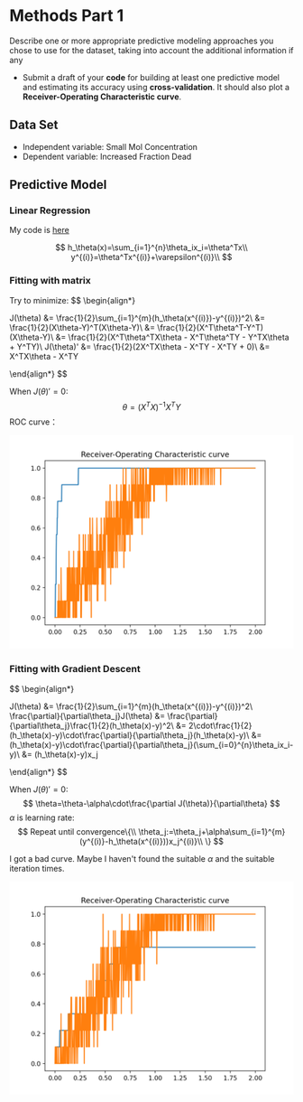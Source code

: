 # Methods Part 1

Describe one or more appropriate predictive modeling approaches you chose to use for the dataset, taking into account the additional information if any

- Submit a draft of your **code** for building at least one predictive model and estimating its accuracy using **cross-validation**. It should also plot a **Receiver-Operating Characteristic curve**.

## Data Set

- Independent variable: Small Mol Concentration
- Dependent variable: Increased Fraction Dead

## Predictive Model

### Linear Regression

My code is [here](regression.py)


$$
h_\theta(x)=\sum_{i=1}^{n}\theta_ix_i=\theta^Tx\\
y^{(i)}=\theta^Tx^{(i)}+\varepsilon^{(i)}\\
$$

### Fitting with matrix

Try to minimize:
$$
\begin{align*}

J(\theta) &= \frac{1}{2}\sum_{i=1}^{m}(h_\theta(x^{(i)})-y^{(i)})^2\\
&= \frac{1}{2}(X\theta-Y)^T(X\theta-Y)\\
&= \frac{1}{2}(X^T\theta^T-Y^T)(X\theta-Y)\\
&= \frac{1}{2}(X^T\theta^TX\theta - X^T\theta^TY - Y^TX\theta + Y^TY)\\
J(\theta)' &= \frac{1}{2}(2X^TX\theta - X^TY - X^TY + 0)\\
&= X^TX\theta - X^TY

\end{align*}
$$

When $J(\theta)'=0$:
$$
\theta = (X^TX)^{-1}X^TY
$$
ROC curve：

![ROC](img/ROC.png)

### Fitting with Gradient Descent

$$
\begin{align*}

J(\theta) &= \frac{1}{2}\sum_{i=1}^{m}(h_\theta(x^{(i)})-y^{(i)})^2\\
\frac{\partial}{\partial\theta_j}J(\theta) &= \frac{\partial}{\partial\theta_j}\frac{1}{2}(h_\theta(x)-y)^2\\
&= 2\cdot\frac{1}{2}(h_\theta(x)-y)\cdot\frac{\partial}{\partial\theta_j}(h_\theta(x)-y)\\
&= (h_\theta(x)-y)\cdot\frac{\partial}{\partial\theta_j}(\sum_{i=0}^{n}\theta_ix_i-y)\\
&= (h_\theta(x)-y)x_j

\end{align*}
$$

When $J(\theta)'=0$:
$$
\theta=\theta-\alpha\cdot\frac{\partial J(\theta)}{\partial\theta}
$$
$\alpha$ is learning rate: 
$$
Repeat until convergence\{\\
\theta_j:=\theta_j+\alpha\sum_{i=1}^{m}(y^{(i)}-h_\theta(x^{(i)}))x_j^{(i)}\\
\}
$$


I got a bad curve. Maybe I haven't found the suitable $\alpha$ and the suitable iteration times.

![ROC](img/ROC_GD.png)
